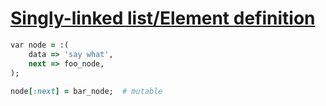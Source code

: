 [1]: http://rosettacode.org/wiki/Singly-linked_list/Element_definition

# [Singly-linked list/Element definition][1]

```ruby
var node = :(
    data => 'say what',
    next => foo_node,
);
 
node[:next] = bar_node;  # mutable
```